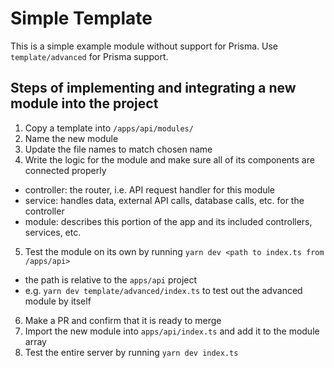 # Simple Template

This is a simple example module without support for Prisma.
Use `template/advanced` for Prisma support.

## Steps of implementing and integrating a new module into the project

1. Copy a template into `/apps/api/modules/`
2. Name the new module
3. Update the file names to match chosen name
4. Write the logic for the module and make sure all of its components are connected properly

- controller: the router, i.e. API request handler for this module
- service: handles data, external API calls, database calls, etc. for the controller
- module: describes this portion of the app and its included controllers, services, etc.

5. Test the module on its own by running `yarn dev <path to index.ts from /apps/api>`

- the path is relative to the `apps/api` project
- e.g. `yarn dev template/advanced/index.ts` to test out the advanced module by itself

6. Make a PR and confirm that it is ready to merge
7. Import the new module into `apps/api/index.ts` and add it to the module array
8. Test the entire server by running `yarn dev index.ts`
